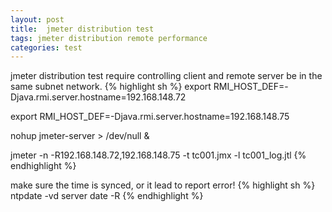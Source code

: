 ```yaml
---
layout: post
title:  jmeter distribution test
tags: jmeter distribution remote performance
categories: test
---
```

jmeter distribution test require controlling client and remote server be in the same subnet network.
{% highlight sh %}
export RMI_HOST_DEF=-Djava.rmi.server.hostname=192.168.148.72

export RMI_HOST_DEF=-Djava.rmi.server.hostname=192.168.148.75

nohup jmeter-server > /dev/null &

jmeter -n -R192.168.148.72,192.168.148.75 -t tc001.jmx -l tc001_log.jtl
{% endhighlight %}

make sure the time is synced, or it lead to report error!
{% highlight sh %}
ntpdate -vd server
date -R
{% endhighlight %}

